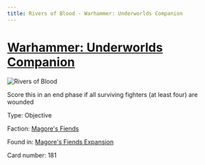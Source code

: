 ```yaml
---
title: Rivers of Blood - Warhammer: Underworlds Companion
---
```


# [Warhammer: Underworlds Companion](https://guidokessels.github.io/wh-underworlds)

  

![Rivers of Blood](https://warhammerunderworlds.com/wp-content/uploads/sites/6/2018/03/181_ENG.png)

Score this in an end phase if all surviving fighters (at least four) are wounded

Type: Objective

Faction: [Magore's Fiends](https://guidokessels.github.io/wh-underworlds/factions/magores-fiends)

Found in: [Magore's Fiends Expansion](https://guidokessels.github.io/wh-underworlds/locations/magores-fiends-expansion)

Card number: 181
